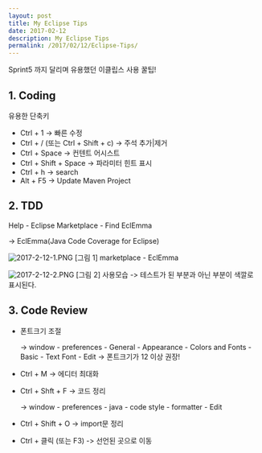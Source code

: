 ```yaml
---
layout: post
title: My Eclipse Tips
date: 2017-02-12
description: My Eclipse Tips
permalink: /2017/02/12/Eclipse-Tips/
---
```

Sprint5 까지 달리며 유용했던 이클립스 사용 꿀팁!

## 1. Coding
유용한 단축키

* Ctrl + 1 -> 빠른 수정
* Ctrl + / (또는 Ctrl + Shift + c) -> 주석 추가|제거
* Ctrl + Space -> 컨텐트 어시스트
* Ctrl + Shift + Space -> 파라미터 힌트 표시
* Ctrl + h -> search
* Alt + F5 -> Update Maven Project

## 2. TDD
Help - Eclipse Marketplace - Find EclEmma

  -> EclEmma(Java Code Coverage for Eclipse)

![2017-2-12-1.PNG]()
[그림 1] marketplace - EclEmma

![2017-2-12-2.PNG]()
[그림 2] 사용모습 -> 테스트가 된 부분과 아닌 부분이 색깔로 표시된다.

## 3. Code Review
* 폰트크기 조절

  -> window - preferences - General - Appearance - Colors and Fonts - Basic - Text Font - Edit
  -> 폰트크기가 12 이상 권장!
* Ctrl + M -> 에디터 최대화
* Ctrl + Shft + F -> 코드 정리

  -> window - preferences - java - code style - formatter - Edit
* Ctrl + Shift + O -> import문 정리
* Ctrl + 클릭 (또는 F3) -> 선언된 곳으로 이동
